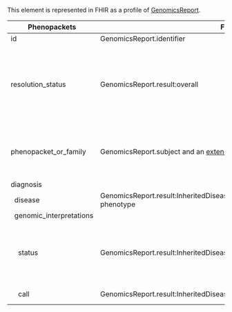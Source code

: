 This element is represented in FHIR as a profile of [GenomicsReport](http://hl7.org/fhir/uv/genomics-reporting/genomics-report.html). 

| Phenopackets                         | FHIR                                                                                                               | Comments                                                                          |
| -----------------------------------  | ------------------------------------------------------------------------------------------------------------------ | --------------------------------------------------------------------------------- |
| id                                   | GenomicsReport.identifier                                                                                          |                                                                                   |
| resolution\_status                   | GenomicsReport.result:overall                                                                                      | The possible values for resolution\_status are: UNKNOWN, SOLVED, UNSOLVED and IN\_PROGRESS. The possible values for GenomicsReport.result:overall are: Inconclusive, Positive, Negative and Failure. UNKNOWN maps to Inconclusive, SOLVED maps to Positive, and UNSOLVED maps to Negative. IN\_PROGRESS refers to the status of the report, not su much about the actual result. This would map to the DiagnosticReport.status attribute with values _registered_ or _partial_. |
| phenopacket\_or\_family              | GenomicsReport.subject and an [extension](StructureDefinition-interpretation-phenopacket.html)                     | If the subject is a Phenopacket then the subject of the genomics report will be an individual and the actual Phenopacket will be linked from the Phenopacket extension. If the subject is a family then the extension is not needed because the Phenopackets of each member are already linked from the family resource.            |
| diagnosis                            |                                                                                                                    |                                                                                   |
| &nbsp;&nbsp;disease                  | GenomicsReport.result:InheritedDiseasePathogenicity.component:associated-phenotype                                 |                                                                                   |
| &nbsp;&nbsp;genomic\_interpretations |                                                                                                                    |                                                                                   |
| &nbsp;&nbsp;&nbsp;&nbsp;status       | GenomicsReport.result:InheritedDiseasePathogenicity.value                                                          | The possible values for status are: UNKNOWN, REJECTED, CANDIDATE and CAUSATIVE. The possible values for GenomicsReport.result:InheritedDiseasePathogenicity.value are: Benign, Likely benign, Uncertain significance, Likely pathogenic and Pathogenic. UNKNOWN maps to Uncertain significance, REJECTED maps to Benign, CANDIDATE maps to Likely pathogenic and CAUSATIVE maps to Pathogenic. |
| &nbsp;&nbsp;&nbsp;&nbsp;call         | GenomicsReport.result:InheritedDiseasePathogenicity.derivedFrom:variant                                            | The slice on derivedForm is open so a gene can also be referenced using the [Region Studied extension](http://hl7.org/fhir/uv/genomics-reporting/region-studied.html). |
